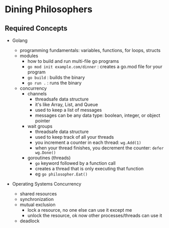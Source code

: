 # Dining Philosophers

## Required Concepts

* Golang
  * programming fundamentals: variables, functions, for loops, structs
  * modules
    - how to build and run multi-file go programs
    - `go mod init example.com/dinner` : creates a go.mod file for your program
    - `go build` : builds the binary
    - `go run .` : runs the binary
  * concurrency
    - channels 
      - threadsafe data structure
      - it's like Array, List, and Queue
      - used to keep a list of messages
      - messages can be any data type: boolean, integer, or object pointer
    - wait groups
      - threadsafe data structure
      - used to keep track of all your threads
      - you increment a counter in each thread: `wg.Add(1)`
      - when your thread finishes, you decrement the counter: `defer wg.Done()`
    - goroutines (threads)
      - `go` keyword followed by a function call
      - creates a thread that is only executing that function
      - eg `go philosopher.Eat()`

* Operating Systems Concurrency
  * shared resources
  * synchronization
  * mutual exclusion
    - lock a resource, no one else can use it except me
    - unlock the resource, ok now other processes/threads can use it
  * deadlock
 

